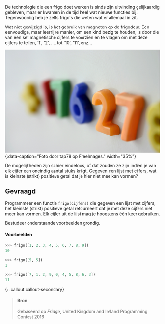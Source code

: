 De technologie die een frigo doet werken is sinds zijn uitvinding gelijkaardig gebleven, maar er kwamen in de tijd heel wat nieuwe functies bij. Tegenwoordig heb je zelfs frigo's die weten wat er allemaal in zit.

Wat niet gewijzigd is, is het gebruik van magneten op de frigodeur. Een eenvoudige, maar leerrijke manier, om een kind bezig te houden, is door die van een set magnetische cijfers te voorzien en te vragen om met deze cijfers te tellen, '1', '2', ..., tot '10', '11', enz... 

![Foto door tap78 op FreeImages.](media/fridge_magnet.jpg "Foto door tap78 op FreeImages."){:data-caption="Foto door tap78 op FreeImages." width="35%"}

De mogelijkheden zijn schier eindeloos, of dat zouden ze zijn indien je van elk cijfer een oneindig aantal stuks krijgt. Gegeven een lijst met cijfers, wat is kleinste (strikt) positieve getal dat je hier niet mee kan vormen?

## Gevraagd
Programmeer een functie `frigo(cijfers)` die gegeven een lijst met cijfers, het kleinste (strikt) positieve getal retourneert dat je met deze cijfers niet meer kan vormen. Elk cijfer uit de lijst mag je hoogstens één keer gebruiken.

Bestudeer onderstaande voorbeelden grondig.

#### Voorbeelden

```python
>>> frigo([1, 2, 3, 4, 5, 6, 7, 8, 9])
10
```

```python
>>> frigo([5, 5])
1
```

```python
>>> frigo([7, 1, 2, 9, 0, 4, 5, 8, 6, 3])
11
```

{: .callout.callout-secondary}
>#### Bron
> Gebaseerd op *Fridge*, United Kingdom and Ireland Programming Contest 2016
